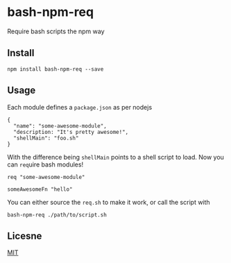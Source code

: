 # bash-npm-req
Require bash scripts the npm way


## Install

    npm install bash-npm-req --save


## Usage
Each module defines a `package.json` as per nodejs

```
{
  "name": "some-awesome-module",
  "description: "It's pretty awesome!",
  "shellMain": "foo.sh"
}
```

With the difference being `shellMain` points to a shell script to load. Now you can `req`uire bash modules!

```
req "some-awesome-module"

someAwesomeFn "hello"
```

You can either source the `req.sh` to make it work, or call the script with 

```
bash-npm-req ./path/to/script.sh
```


## Licesne
[MIT](LICENSE)
